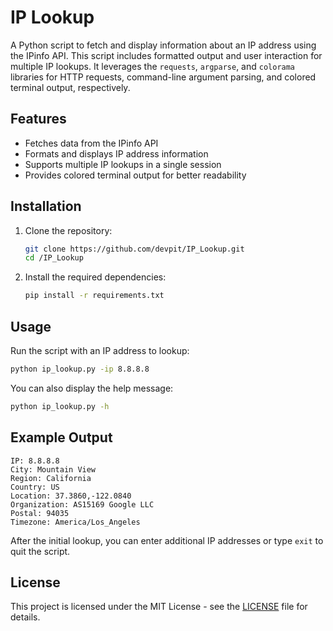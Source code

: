 # IP Lookup 

A Python script to fetch and display information about an IP address using the IPinfo API. This script includes formatted output and user interaction for multiple IP lookups. It leverages the `requests`, `argparse`, and `colorama` libraries for HTTP requests, command-line argument parsing, and colored terminal output, respectively.

## Features

- Fetches data from the IPinfo API
- Formats and displays IP address information
- Supports multiple IP lookups in a single session
- Provides colored terminal output for better readability

## Installation

1. Clone the repository:
   ```sh
   git clone https://github.com/devpit/IP_Lookup.git
   cd /IP_Lookup
   ```

2. Install the required dependencies:
   ```sh
   pip install -r requirements.txt
   ```

## Usage

Run the script with an IP address to lookup:
```sh
python ip_lookup.py -ip 8.8.8.8
```

You can also display the help message:
```sh
python ip_lookup.py -h
```

## Example Output

```plaintext
IP: 8.8.8.8
City: Mountain View
Region: California
Country: US
Location: 37.3860,-122.0840
Organization: AS15169 Google LLC
Postal: 94035
Timezone: America/Los_Angeles
```

After the initial lookup, you can enter additional IP addresses or type `exit` to quit the script.

## License

This project is licensed under the MIT License - see the [LICENSE](LICENSE) file for details.
